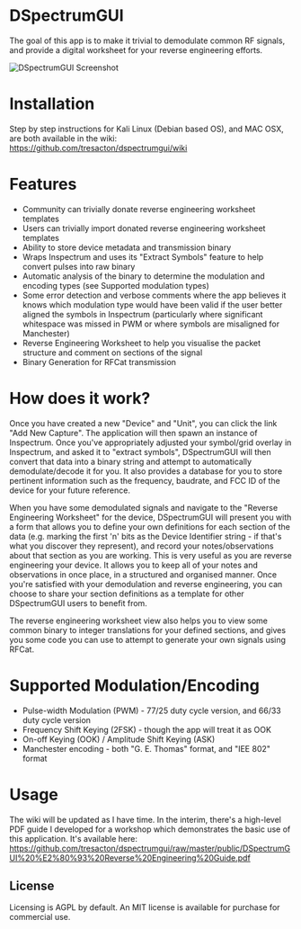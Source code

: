 # DSpectrumGUI

The goal of this app is to make it trivial to demodulate common RF signals, and provide a digital worksheet for your reverse engineering efforts.

![DSpectrumGUI Screenshot](https://raw.githubusercontent.com/tresacton/dspectrumgui/master/public/screenshot.png)

# Installation 
Step by step instructions for Kali Linux (Debian based OS), and MAC OSX, are both available in the wiki: 
<https://github.com/tresacton/dspectrumgui/wiki>


# Features
* Community can trivially donate reverse engineering worksheet templates
* Users can trivially import donated reverse engineering worksheet templates
* Ability to store device metadata and transmission binary
* Wraps Inspectrum and uses its "Extract Symbols" feature to help convert pulses into raw binary
* Automatic analysis of the binary to determine the modulation and encoding types (see Supported modulation types)
* Some error detection and verbose comments where the app believes it knows which modulation type would have been valid if the user better aligned the symbols in Inspectrum (particularly where significant whitespace was missed in PWM or where symbols are misaligned for Manchester)
* Reverse Engineering Worksheet to help you visualise the packet structure and comment on sections of the signal
* Binary Generation for RFCat transmission

# How does it work?
Once you have created a new "Device" and "Unit", you can click the link "Add New Capture". The application will then spawn an instance of Inspectrum. Once you've appropriately adjusted your symbol/grid overlay in Inspectrum, and asked it to "extract symbols", DSpectrumGUI will then convert that data into a binary string and attempt to automatically demodulate/decode it for you. It also provides a database for you to store pertinent information such as the frequency, baudrate, and FCC ID of the device for your future reference.

When you have some demodulated signals and navigate to the "Reverse Engineering Worksheet" for the device, DSpectrumGUI will present you with a form that allows you to define your own definitions for each section of the data (e.g. marking the first 'n' bits as the Device Identifier string - if that's what you discover they represent), and record your notes/observations about that section as you are working. This is very useful as you are reverse engineering your device. It allows you to keep all of your notes and observations in once place, in a structured and organised manner. Once you're satisfied with your demodulation and reverse engineering, you can choose to share your section definitions as a template for other DSpectrumGUI users to benefit from. 

The reverse engineering worksheet view also helps you to view some common binary to integer translations for your defined sections, and gives you some code you can use to attempt to generate your own signals using RFCat. 

# Supported Modulation/Encoding
* Pulse-width Modulation (PWM) - 77/25 duty cycle version, and 66/33 duty cycle version
* Frequency Shift Keying (2FSK) - though the app will treat it as OOK
* On-off Keying (OOK) / Amplitude Shift Keying (ASK)
* Manchester encoding - both "G. E. Thomas" format, and "IEE 802" format

# Usage
The wiki will be updated as I have time. In the interim, there's a high-level PDF guide I developed for a workshop which demonstrates the basic use of this application. It's available here: <https://github.com/tresacton/dspectrumgui/raw/master/public/DSpectrumGUI%20%E2%80%93%20Reverse%20Engineering%20Guide.pdf>

## License
Licensing is AGPL by default. An MIT license is available for purchase for commercial use. 

 
 
